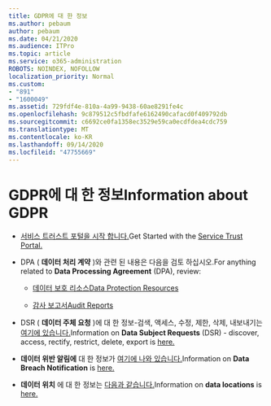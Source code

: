 ```yaml
---
title: GDPR에 대 한 정보
ms.author: pebaum
author: pebaum
ms.date: 04/21/2020
ms.audience: ITPro
ms.topic: article
ms.service: o365-administration
ROBOTS: NOINDEX, NOFOLLOW
localization_priority: Normal
ms.custom:
- "891"
- "1600049"
ms.assetid: 729fdf4e-810a-4a99-9438-60ae8291fe4c
ms.openlocfilehash: 9c879512c5fbdfafe6162490cafacd0f409792db
ms.sourcegitcommit: c6692ce0fa1358ec3529e59ca0ecdfdea4cdc759
ms.translationtype: MT
ms.contentlocale: ko-KR
ms.lasthandoff: 09/14/2020
ms.locfileid: "47755669"
---
```

# <a name="information-about-gdpr"></a><span data-ttu-id="13ea5-102">GDPR에 대 한 정보</span><span class="sxs-lookup"><span data-stu-id="13ea5-102">Information about GDPR</span></span>

- <span data-ttu-id="13ea5-103">[서비스 트러스트 포털을 시작 합니다.](https://servicetrust.microsoft.com/ViewPage/GDPRGetStarted)</span><span class="sxs-lookup"><span data-stu-id="13ea5-103">Get Started with the [Service Trust Portal.](https://servicetrust.microsoft.com/ViewPage/GDPRGetStarted)</span></span>

- <span data-ttu-id="13ea5-104">DPA ( **데이터 처리 계약** )와 관련 된 내용은 다음을 검토 하십시오.</span><span class="sxs-lookup"><span data-stu-id="13ea5-104">For anything related to **Data Processing Agreement** (DPA), review:</span></span>

  - [<span data-ttu-id="13ea5-105">데이터 보호 리소스</span><span class="sxs-lookup"><span data-stu-id="13ea5-105">Data Protection Resources</span></span>](https://servicetrust.microsoft.com/ViewPage/TrustDocuments)

  - [<span data-ttu-id="13ea5-106">감사 보고서</span><span class="sxs-lookup"><span data-stu-id="13ea5-106">Audit Reports</span></span>](https://servicetrust.microsoft.com/ViewPage/MSComplianceGuide)

- <span data-ttu-id="13ea5-107">DSR ( **데이터 주체 요청** )에 대 한 정보-검색, 액세스, 수정, 제한, 삭제, 내보내기는 [여기에 있습니다.](https://docs.microsoft.com/microsoft-365/compliance/gdpr-dsr-office365)</span><span class="sxs-lookup"><span data-stu-id="13ea5-107">Information on **Data Subject Requests** (DSR) - discover, access, rectify, restrict, delete, export is [here.](https://docs.microsoft.com/microsoft-365/compliance/gdpr-dsr-office365)</span></span>

- <span data-ttu-id="13ea5-108">**데이터 위반 알림에** 대 한 정보가 [여기에 나와 있습니다.](https://servicetrust.microsoft.com/ViewPage/GDPRBreach)</span><span class="sxs-lookup"><span data-stu-id="13ea5-108">Information on **Data Breach Notification** is [here.](https://servicetrust.microsoft.com/ViewPage/GDPRBreach)</span></span>

- <span data-ttu-id="13ea5-109">**데이터 위치** 에 대 한 정보는 [다음과 같습니다.](https://products.office.com/where-is-your-data-located?ms.officeurl=datamaps&amp;geo=All#All)</span><span class="sxs-lookup"><span data-stu-id="13ea5-109">Information on **data locations** is [here.](https://products.office.com/where-is-your-data-located?ms.officeurl=datamaps&amp;geo=All#All)</span></span>
